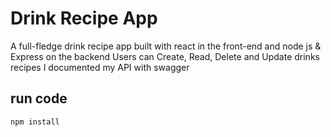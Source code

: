 # Drink Recipe App
A full-fledge drink recipe app built with react in the front-end and node js & Express on the backend
Users can Create, Read, Delete and Update drinks recipes
I documented my API with swagger 
## run code

``npm install``
